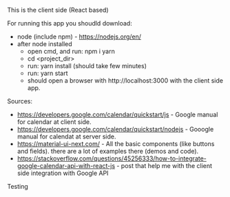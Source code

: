 This is the client side (React based)

For running this app you shoudld download:
- node (include npm) - https://nodejs.org/en/
- after node installed
  - open cmd, and run: npm i yarn
  - cd <project_dir>
  - run: yarn install (should take few minutes)
  - run: yarn start
  - should open a browser with http://localhost:3000 with the client side app.
  
Sources:
  - https://developers.google.com/calendar/quickstart/js - Google manual for calendar at client side.
  - https://developers.google.com/calendar/quickstart/nodejs - Gooogle manual for calendat at server side.
  - https://material-ui-next.com/ - All the basic components (like buttons and fields). there are a lot of examples there (demos and code).
  - https://stackoverflow.com/questions/45256333/how-to-integrate-google-calendar-api-with-react-js - post that help me with the client side integration with Google API

  Testing

